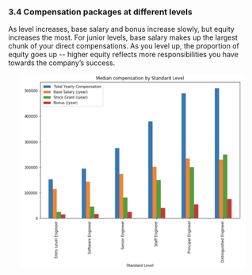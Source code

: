 ### 3.4 Compensation packages at different levels

As level increases, base salary and bonus increase slowly, but equity increases the most. For junior levels, base salary makes up the largest chunk of your direct compensations. As you level up, the proportion of equity goes up -- higher equity reflects more responsibilities you have towards the company’s success.

<center>
	<img src="images/image12.png" width="90%" alt="Compensations by levels" title="image_tooltip">
</center>